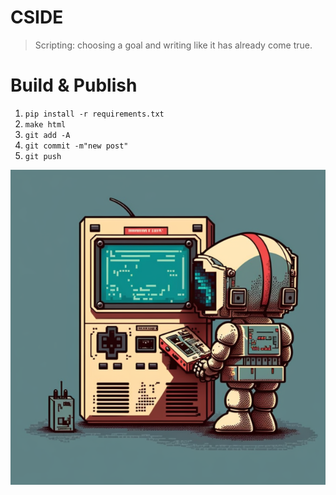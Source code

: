 # CSIDE

> Scripting: choosing a goal and writing like it has already come true.

# Build & Publish

1. `pip install -r requirements.txt`
2. `make html`
3. `git add -A`
4. `git commit -m"new post"`
5. `git push`

![gameboy](./content/images/embeded_man.png)
